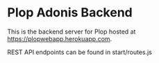# Plop Adonis Backend

This is the backend server for Plop hosted at https://plopwebapp.herokuapp.com.

REST API endpoints can be found in start/routes.js
